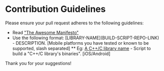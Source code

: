 # Contribution Guidelines
Please ensure your pull request adheres to the following guidelines:

* Read ["The Awesome Manifesto"](https://github.com/sindresorhus/awesome/blob/master/awesome.md)
* Use the following format: \[LIBRARY-NAME\]\(BUILD-SCRIPT-REPO-LINK\) - DESCRIPTION. [Mobile platforms you have tested or known to be supported, slash separated] 
** Eg: [A C++/C library name](repo.github.com/foobar/buildscript.git) - Script to build a "C++/C library's binaries". [iOS/Android] 

Thank you for your suggestions!


